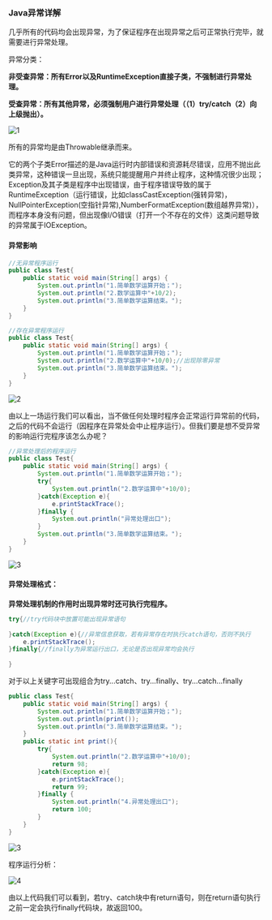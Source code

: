 ### Java异常详解

几乎所有的代码均会出现异常，为了保证程序在出现异常之后可正常执行完毕，就需要进行异常处理。

异常分类：

**非受查异常：所有Error以及RuntimeException直接子类，不强制进行异常处理。**

**受查异常：所有其他异常，必须强制用户进行异常处理（（1）try/catch（2）向上级抛出）。**

![1](C:\Users\14665\source\JAVA学习\学习总结Javaz异常与捕获\1.png)

所有的异常均是由Throwable继承而来。

它的两个子类Error描述的是Java运行时内部错误和资源耗尽错误，应用不抛出此类异常，这种错误一旦出现，系统只能提醒用户并终止程序，这种情况很少出现；Exception及其子类是程序中出现错误，由于程序错误导致的属于RuntimeException（运行错误，比如classCastException(强转异常)，NullPointerException(空指针异常),NumberFormatException(数组越界异常)），而程序本身没有问题，但出现像I/O错误（打开一个不存在的文件）这类问题导致的异常属于IOException。

#### 异常影响

```java
//无异常程序运行
public class Test{
    public static void main(String[] args) {
        System.out.println("1.简单数学运算开始；");
        System.out.println("2.数学运算中"+10/2);
        System.out.println("3.简单数学运算结束。");
    }
}
```

```java
//存在异常程序运行
public class Test{
    public static void main(String[] args) {
        System.out.println("1.简单数学运算开始；");
        System.out.println("2.数学运算中"+10/0);//出现除零异常
        System.out.println("3.简单数学运算结束。");
    }
}
```

![2](C:\Users\14665\source\JAVA学习\学习总结Javaz异常与捕获\2.png)

由以上一场运行我们可以看出，当不做任何处理时程序会正常运行异常前的代码，之后的代码不会运行（因程序在异常处会中止程序运行）。但我们要是想不受异常的影响运行完程序该怎么办呢？

```java
//异常处理后的程序运行
public class Test{
    public static void main(String[] args) {
        System.out.println("1.简单数学运算开始；");
        try{
            System.out.println("2.数学运算中"+10/0);
        }catch(Exception e){
            e.printStackTrace();
        }finally {
            System.out.println("异常处理出口");
        }
        System.out.println("3.简单数学运算结束。");
    }
}

```

![3](C:\Users\14665\source\JAVA学习\学习总结Javaz异常与捕获\3.png)

#### 异常处理格式：

**异常处理机制的作用时出现异常时还可执行完程序。**

```java
try{//try代码块中放置可能出现异常语句
    
}catch(Exception e){//异常信息获取，若有异常存在时执行catch语句，否则不执行
    e.printStackTrace();
}finally{//finally为异常运行出口，无论是否出现异常均会执行
    
}
```

对于以上关键字可出现组合为try...catch、try...finally、try...catch...finally

```java
public class Test{
    public static void main(String[] args) {
        System.out.println("1.简单数学运算开始；");
        System.out.println(print());
        System.out.println("3.简单数学运算结束。");
    }
    public static int print(){
        try{
            System.out.println("2.数学运算中"+10/0);
            return 98;
        }catch(Exception e){
            e.printStackTrace();
            return 99;
        }finally {
            System.out.println("4.异常处理出口");
            return 100;
        }
    }
}
```

![3](C:\Users\14665\source\JAVA学习\学习总结Javaz异常与捕获\3.png)

程序运行分析：

![4](C:\Users\14665\source\JAVA学习\学习总结Javaz异常与捕获\4.png)

由以上代码我们可以看到，若try、catch块中有return语句，则在return语句执行之前一定会执行finally代码块，故返回100。

